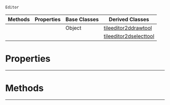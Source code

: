  `Editor`

|Methods|Properties|Base Classes|Derived Classes|
|---|---|---|---|
| | |Object|[tileeditor2ddrawtool](https://github.com/PlasmaEngine/PlasmaDocs/tree/master/docs/C%2B%2B/code_reference/class_reference/tileeditor2ddrawtool.markdown)|
| | | |[tileeditor2dselecttool](https://github.com/PlasmaEngine/PlasmaDocs/tree/master/docs/C%2B%2B/code_reference/class_reference/tileeditor2dselecttool.markdown)|


 #  Properties


---  
 #  Methods


---  
 

 